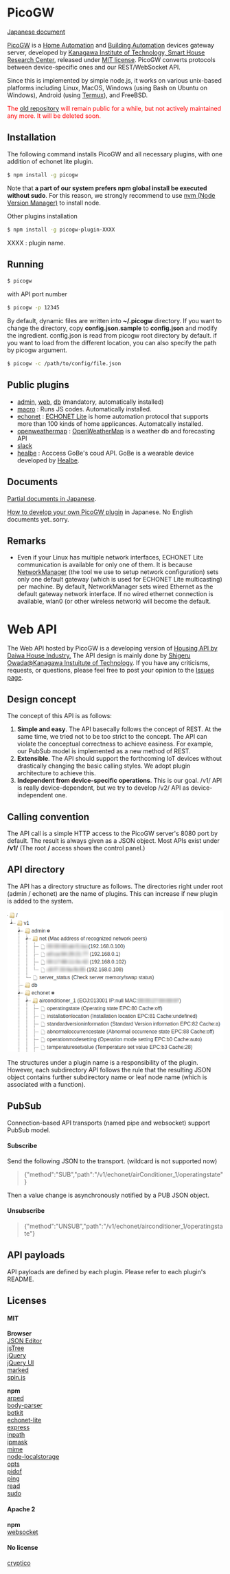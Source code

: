 # PicoGW

[Japanese document](https://toyhack.club/picogw-jp/)

[PicoGW](https://github.com/KAIT-HEMS/node-picogw) is a [Home Automation](https://en.wikipedia.org/wiki/Home_automation) and [Building Automation](https://en.wikipedia.org/wiki/Building_automation) devices gateway server, developed by [Kanagawa Institute of Technology, Smart House Research Center](http://sh-center.org/en/), released under [MIT license](https://opensource.org/licenses/mit-license.php).
PicoGW converts protocols between device-specific ones and our REST/WebSocket API.

Since this is implemented by simple node.js, it works on various unix-based platforms including Linux, MacOS, Windows (using Bash on Ubuntu on Windows), Android (using [Termux](https://play.google.com/store/apps/details?id=com.termux)), and FreeBSD.

<font color='red'>The [old repository](https://github.com/KAIT-HEMS/PicoGW) will remain public for a while, but not actively maintained any more. It will be deleted soon.</font>

## Installation

The following command installs PicoGW and all necessary plugins, with one addition of echonet lite plugin.

```bash
$ npm install -g picogw
```

Note that **a part of our system prefers npm global install be executed without sudo**. For this reason, we strongly recommend to use [nvm (Node Version Manager)](https://github.com/creationix/nvm) to install node.

Other plugins installation

```bash
$ npm install -g picogw-plugin-XXXX
```

XXXX : plugin name.

## Running

```bash
$ picogw
```

with API port number

```bash
$ picogw -p 12345 
```

By default, dynamic files are written into **~/.picogw** directory. If you want to change the directory, copy **config.json.sample** to **config.json** and modify the ingredient. config.json is read from picogw root directory by default. if you want to load from the different location, you can also specify the path by picogw argument.

```bash
$ picogw -c /path/to/config/file.json 
```

## Public plugins

+ [admin](https://www.npmjs.com/package/picogw-plugin-admin), [web](https://www.npmjs.com/package/picogw-plugin-web), [db](https://www.npmjs.com/package/picogw-plugin-db)  (mandatory, automatically installed)
+ [macro](https://www.npmjs.com/package/picogw-plugin-macro) : Runs JS codes. Automatically installed.
+ [echonet](https://www.npmjs.com/package/picogw-plugin-echonet) : [ECHONET Lite](http://echonet.jp/english/) is home automation protocol that supports more than 100 kinds of home applicances. Automatcally installed.
+ [openweathermap](https://www.npmjs.com/package/picogw-plugin-openweathermap) : [OpenWeatherMap](http://openweathermap.org/) is a weather db and forecasting API
+ [slack](https://www.npmjs.com/package/picogw-plugin-slack)
+ [healbe](https://www.npmjs.com/package/picogw-plugin-healbe) : Acccess GoBe's coud API. GoBe is a wearable device developed by [Healbe](https://healbe.com/us/).

## Documents

[Partial documents in Japanese](http://lifedesign.tech/picogw/).

[How to develop your own PicoGW plugin](PluginDevelopment.jp.md) in Japanese.
No English documents yet..sorry.

## Remarks

+ Even if your Linux has multiple network interfaces, ECHONET Lite communication is available for only one of them. It is because [NetworkManager](https://wiki.gnome.org/Projects/NetworkManager) (the tool we use to setup network configuration) sets only one default gateway (which is used for ECHONET Lite multicasting) per machine. By default, NetworkManager sets wired Ethernet as the default gateway network interface. If no wired ethernet connection is available, wlan0 (or other wireless network) will become the default.

# Web API

The Web API hosted by PicoGW is a developing version of [Housing API by Daiwa House Industry.](http://www.daiwahouse.co.jp/lab/HousingAPI/) The API design is mainly done by [Shigeru Owada@Kanagawa Instuitute of Technology](https://github.com/sowd). If you have any criticisms, requests, or questions, please feel free to post your opinion to the [Issues page](https://github.com/KAIT-HEMS/PicoGW/issues).

## Design concept

The concept of this API is as follows:

1. **Simple and easy**. The API basecally follows the concept of REST. At the same time, we tried not to be too strict to the concept. The API can violate the conceptual correctness to achieve easiness. For example, our PubSub model is implemented as a new method of REST.
2. **Extensible**. The API should support the forthcoming IoT devices without drastically changing the basic calling styles. We adopt plugin architecture to achieve this.
3. **Independent from device-specific operations**. This is our goal. /v1/ API is really device-dependent, but we try to develop /v2/ API as device-independent one.

## Calling convention

The API call is a simple HTTP access to the PicoGW server's 8080 port by default. The result is always given as a JSON object. Most APIs exist under **/v1/** (The root **/** access shows the control panel.)

## API directory

The API has a directory structure as follows. The directories right under root (admin / echonet) are the name of plugins. This can increase if new plugin is added to the system.

![](res/DirStructure.png)

The structures under a plugin name is a responsibility of the plugin. However, each subdirectory API follows the rule that the resulting JSON object contains further subdirectory name or leaf node name (which is associated with a function).


## PubSub

Connection-based API transports (named pipe and websocket) support PubSub model.

#### Subscribe
Send the following JSON to the transport. (wildcard is not supported now)

> {"method":"SUB","path":"/v1/echonet/airConditioner_1/operatingstate"}

Then a value change is asynchronously notified by a PUB JSON object.

#### Unsubscribe

> {"method":"UNSUB","path":"/v1/echonet/airconditioner_1/operatingstate"}

## API payloads

API payloads are defined by each plugin. Please refer to each plugin's README.

## Licenses

#### MIT

**Browser**  
[JSON Editor](https://github.com/jdorn/json-editor)  
[jsTree](https://www.jstree.com/)  
[jQuery](https://jquery.com/)  
[jQuery UI](https://jqueryui.com/)  
[marked](https://github.com/chjj/marked)  
[spin.js](http://spin.js.org/)  
  
**npm**  
[arped](https://www.npmjs.com/package/arped)  
[body-parser](https://www.npmjs.com/package/body-parser)  
[botkit](https://www.npmjs.com/package/botkit)  
[echonet-lite](https://www.npmjs.com/package/echonet-lite)  
[express](https://www.npmjs.com/package/express)  
[inpath](https://www.npmjs.com/package/inpath)  
[ipmask](https://www.npmjs.com/package/ipmask)  
[mime](https://www.npmjs.com/package/mime)  
[node-localstorage](https://www.npmjs.com/package/node-localstorage)  
[opts](https://www.npmjs.com/package/opts)  
[pidof](https://www.npmjs.com/package/pidof)  
[ping](https://www.npmjs.com/package/ping)  
[read](https://www.npmjs.com/package/read)  
[sudo](https://github.com/calmh/node-sudo)  

#### Apache 2

**npm**  
[websocket](https://www.npmjs.com/package/websocket)  

#### No license

[cryptico](https://www.npmjs.com/package/cryptico)  
